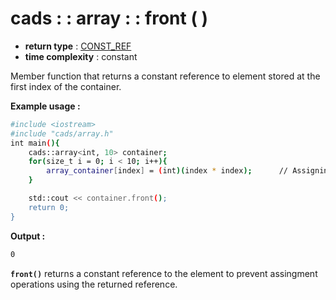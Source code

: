 # cads : : array : : front ( )

 - **return type** : [CONST_REF](../member_types.md)
 - **time complexity** : constant

Member function that returns a constant reference to element stored at the first index of the container.

**Example usage :**
```sh
#include <iostream>
#include "cads/array.h"
int main(){
	cads::array<int, 10> container;
	for(size_t i = 0; i < 10; i++){
		array_container[index] = (int)(index * index);		// Assigning value to container.
	}

	std::cout << container.front();
	return 0;
}
```
**Output :**
```sh
0
```

**`front()`** returns a constant reference to the element to prevent assingment operations using the returned reference.